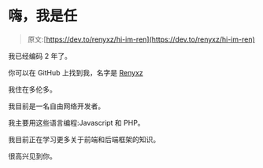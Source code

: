 # 嗨，我是任

> 原文:[https://dev.to/renyxz/hi-im-ren](https://dev.to/renyxz/hi-im-ren)

我已经编码 2 年了。

你可以在 GitHub 上找到我，名字是 [Renyxz](https://github.com/Renyxz)

我住在多伦多。

我目前是一名自由网络开发者。

我主要用这些语言编程:Javascript 和 PHP。

我目前正在学习更多关于前端和后端框架的知识。

很高兴见到你。